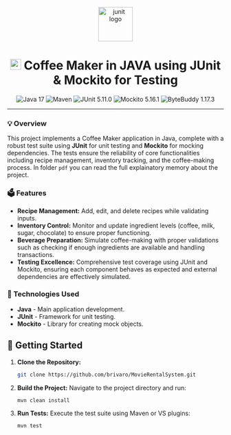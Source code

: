 <div align="center">
<img src="https://cdn.jsdelivr.net/gh/devicons/devicon/icons/junit/junit-original.svg" height="80" alt="junit logo" />

<h1><img src="https://raw.githubusercontent.com/Tarikul-Islam-Anik/Animated-Fluent-Emojis/master/Emojis/Food/Hot%20Beverage.png" alt="Hot Beverage" width="25" height="25" /> Coffee Maker in JAVA using JUnit & Mockito for Testing</h1>

<p>
  <img src="https://img.shields.io/badge/Java-17-blue" alt="Java 17">
  <img src="https://img.shields.io/badge/Maven-3.9.6-C71A36" alt="Maven">
  <img src="https://img.shields.io/badge/JUnit-5.11.0-25A162" alt="JUnit 5.11.0">
  <img src="https://img.shields.io/badge/Mockito-5.16.1-blueviolet" alt="Mockito 5.16.1">
  <img src="https://img.shields.io/badge/ByteBuddy-1.17.3-orange" alt="ByteBuddy 1.17.3">
</p>
</div>

---

### 💡 Overview
This project implements a Coffee Maker application in Java, complete with a robust test suite using **JUnit** for unit testing and **Mockito** for mocking dependencies. The tests ensure the reliability of core functionalities including recipe management, inventory tracking, and the coffee-making process. In folder `pdf` you can read the full explainatory memory about the project.

### 🗳 Features
- **Recipe Management:** Add, edit, and delete recipes while validating inputs.
- **Inventory Control:** Monitor and update ingredient levels (coffee, milk, sugar, chocolate) to ensure proper functioning.
- **Beverage Preparation:** Simulate coffee-making with proper validations such as checking if enough ingredients are available and handling transactions.
- **Testing Excellence:** Comprehensive test coverage using JUnit and Mockito, ensuring each component behaves as expected and external dependencies are effectively simulated.

### 📌 Technologies Used
- **Java** - Main application development.
- **JUnit** - Framework for unit testing.
- **Mockito** - Library for creating mock objects.

## 📖 Getting Started

1. **Clone the Repository:**
   ```bash
   git clone https://github.com/brivaro/MovieRentalSystem.git

2. **Build the Project:** Navigate to the project directory and run:
   ```bash
   mvn clean install

3. **Run Tests:** Execute the test suite using Maven or VS plugins:
   ```bash
   mvn test
